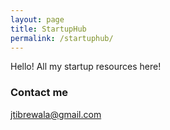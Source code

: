 ```yaml
---
layout: page
title: StartupHub 
permalink: /startuphub/
---
```


Hello! All my startup resources here!


### Contact me

[jtibrewala@gmail.com](mailto:jtibrewala@gmail.com)

